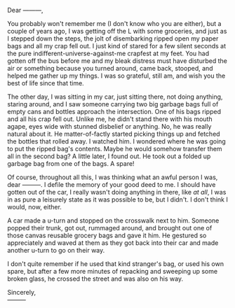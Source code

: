 Dear &mdash;&mdash;&mdash;,

You probably won't remember me (I don't know who you are either), but a couple of years ago, I was getting off the L with some groceries, and just as I stepped down the steps, the jolt of disembarking ripped open my paper bags and all my crap fell out. I just kind of stared for a few silent seconds at the pure indifferent-universe-against-me crapfest at my feet. You had gotten off the bus before me and my bleak distress must have disturbed the air or something because you turned around, came back, stooped, and helped me gather up my things. I was so grateful, still am, and wish you the best of life since that time.

The other day, I was sitting in my car, just sitting there, not doing anything, staring around, and I saw someone carrying two big garbage bags full of empty cans and bottles approach the intersection. One of his bags ripped and all his crap fell out. Unlike me, he didn't stand there with his mouth agape, eyes wide with stunned disbelief or anything. No, he was really natural about it. He matter-of-factly started picking things up and fetched the bottles that rolled away. I watched him. I wondered where he was going to put the ripped bag's contents. Maybe he would somehow transfer them all in the second bag? A little later, I found out. He took out a folded up garbage bag from one of the bags. A spare!

Of course, throughout all this, I was thinking what an awful person I was, dear &mdash;&mdash;&mdash;. I defile the memory of your good deed to me. I should have gotten out of the car, I really wasn't doing anything in there, like <i>at all</i>, I was in as pure a leisurely state as it was possible to be, but I didn't. I don't think I would, now, either.

A car made a u-turn and stopped on the crosswalk next to him. Someone popped their trunk, got out, rummaged around, and brought out one of those canvas reusable grocery bags and gave it him. He gestured so appreciately and waved at them as they got back into their car and made another u-turn to go on their way.

I don't quite remember if he used that kind stranger's bag, or used his own spare, but after a few more minutes of repacking and sweeping up some broken glass, he crossed the street and was also on his way.

Sincerely,<br />
&mdash;&mdash;&mdash;
